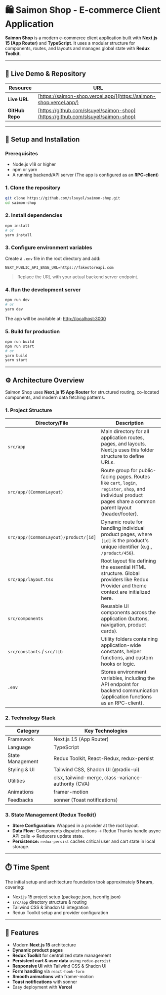 # 🛍️ Saimon Shop - E-commerce Client Application

**Saimon Shop** is a modern e-commerce client application built with **Next.js 15 (App Router)** and **TypeScript**. It uses a modular structure for components, routes, and layouts and manages global state with **Redux Toolkit**.

---

## 🔗 Live Demo & Repository

| Resource        | URL                                                                              |
| --------------- | -------------------------------------------------------------------------------- |
| **Live URL**    | [https://saimon-shop.vercel.app/](https://saimon-shop.vercel.app/)               |
| **GitHub Repo** | [https://github.com/slsuyel/saimon-shop](https://github.com/slsuyel/saimon-shop) |

---

## 🚀 Setup and Installation

### Prerequisites

- Node.js v18 or higher
- npm or yarn
- A running backend/API server (The app is configured as an **RPC-client**)

### 1. Clone the repository

```bash
git clone https://github.com/slsuyel/saimon-shop.git
cd saimon-shop
```

### 2. Install dependencies

```bash
npm install
# or
yarn install
```

### 3. Configure environment variables

Create a `.env` file in the root directory and add:

```env
NEXT_PUBLIC_API_BASE_URL=https://fakestoreapi.com
```

> Replace the URL with your actual backend server endpoint.

### 4. Run the development server

```bash
npm run dev
# or
yarn dev
```

The app will be available at: [http://localhost:3000](http://localhost:3000)

### 5. Build for production

```bash
npm run build
npm run start
# or
yarn build
yarn start
```

---

## ⚙️ Architecture Overview

Saimon Shop uses **Next.js 15 App Router** for structured routing, co-located components, and modern data fetching patterns.

### 1. Project Structure

| Directory/File                        | Description |
| ------------------------------------- | ----------- |
| `src/app`                             | Main directory for all application routes, pages, and layouts. Next.js uses this folder structure to define URLs. |
| `src/app/(CommonLayout)`              | Route group for public-facing pages. Routes like `cart`, `login`, `register`, `shop`, and individual product pages share a common parent layout (header/footer). |
| `src/app/(CommonLayout)/product/[id]` | Dynamic route for handling individual product pages, where `[id]` is the product's unique identifier (e.g., `/product/456`). |
| `src/app/layout.tsx`                  | Root layout file defining the essential HTML structure. Global providers like Redux Provider and theme context are initialized here. |
| `src/components`                      | Reusable UI components across the application (buttons, navigation, product cards). |
| `src/constants` / `src/lib`           | Utility folders containing application-wide constants, helper functions, and custom hooks or logic. |
| `.env`                                 | Stores environment variables, including the API endpoint for backend communication (application functions as an RPC-client). |

### 2. Technology Stack

| Category        | Key Technologies |
| --------------- | ----------------|
| Framework       | Next.js 15 (App Router) |
| Language        | TypeScript |
| State Management| Redux Toolkit, React-Redux, redux-persist |
| Styling & UI    | Tailwind CSS, Shadcn UI (@radix-ui) |
| Utilities       | clsx, tailwind-merge, class-variance-authority (CVA) |
| Animations      | framer-motion |
| Feedbacks       | sonner (Toast notifications) |

### 3. State Management (Redux Toolkit)

- **Store Configuration:** Wrapped in a provider at the root layout.  
- **Data Flow:** Components dispatch actions → Redux Thunks handle async API calls → Reducers update state.  
- **Persistence:** `redux-persist` caches critical user and cart state in local storage.  

---

## ⏱️ Time Spent

The initial setup and architecture foundation took approximately **5 hours**, covering:

- Next.js 15 project setup (package.json, tsconfig.json)  
- `src/app` directory structure & routing  
- Tailwind CSS & Shadcn UI integration  
- Redux Toolkit setup and provider configuration  

---

## 📝 Features

- Modern **Next.js 15** architecture  
- **Dynamic product pages**  
- **Redux Toolkit** for centralized state management  
- **Persistent cart & user data** using `redux-persist`  
- **Responsive UI** with Tailwind CSS & Shadcn UI  
- **Form handling** via `react-hook-form`  
- **Smooth animations** with framer-motion  
- **Toast notifications** with sonner  
- Easy deployment with **Vercel**  

